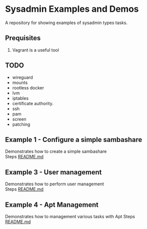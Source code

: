 # Sysadmin Examples and Demos
A repository for showing examples of sysadmin types tasks.

## Prequisites 
1. Vagrant is a useful tool

## TODO
* wireguard
* mounts
* rootless docker
* lvm
* iptables
* certificate authority.
* ssh
* pam
* screen
* patching

## Example 1 - Configure a simple sambashare
Demonstrates how to create a simple sambashare  
Steps [README.md](./01_sambashare/README.md)    

## Example 3 - User management 
Demonstrates how to perform user management   
Steps [README.md](./03_usermanagement/README.md)  

## Example 4 - Apt Management
Demonstrates how to management various tasks with Apt
Steps [README.md](./04_apt_management/README.md)  

